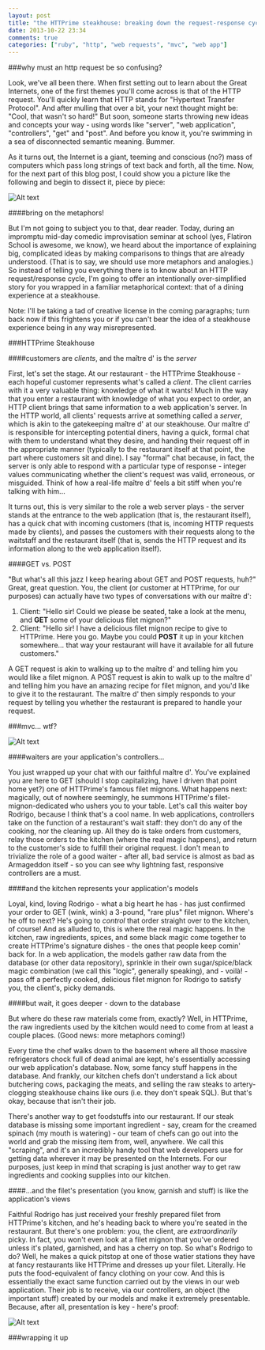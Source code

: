 ```yaml
---
layout: post
title: "the HTTPrime steakhouse: breaking down the request-response cycle using lots of metaphors"
date: 2013-10-22 23:34
comments: true
categories: ["ruby", "http", "web requests", "mvc", "web app"]
---
```

###why must an http request be so confusing?

Look, we've all been there. When first setting out to learn about the Great Internets, one of the first themes you'll come across is that of the HTTP request. You'll quickly learn that HTTP stands for "Hypertext Transfer Protocol". And after mulling that over a bit, your next thought might be: "Cool, that wasn't so hard!" But soon, someone starts throwing new ideas and concepts your way - using words like "server", "web application", "controllers", "get" and "post". And before you know it, you're swimming in a sea of disconnected semantic meaning. Bummer.

As it turns out, the Internet is a giant, teeming and conscious (no?) mass of computers which pass long strings of text back and forth, all the time. Now, for the next part of this blog post, I could show you a picture like the following and begin to dissect it, piece by piece:

![Alt text](http://www.jeevanchaaya.com/techvibe/wp-content/uploads/2008/10/http-request-response-model.png)

####bring on the metaphors!

But I'm not going to subject you to that, dear reader. Today, during an impromptu mid-day comedic improvisation seminar at school (yes, Flatiron School is awesome, we know), we heard about the importance of explaining big, complicated ideas by making comparisons to things that are already understood. (That is to say, we should use more metaphors and analogies.) So instead of telling you everything there is to know about an HTTP request/response cycle, I'm going to offer an intentionally over-simplified story for you wrapped in a familiar metaphorical context: that of a dining experience at a steakhouse. 

Note: I'll be taking a tad of creative license in the coming paragraphs; turn back now if this frightens you or if you can't bear the idea of a steakhouse experience being in any way misrepresented.

###HTTPrime Steakhouse

####customers are *clients*, and the maître d' is the *server*

First, let's set the stage. At our restaurant - the HTTPrime Steakhouse - each hopeful customer represents what's called a *client*. The client carries with it a very valuable thing: knowledge of what it wants! Much in the way that you enter a restaurant with knowledge of what you expect to order, an HTTP client brings that same information to a web application's server. In the HTTP world, all clients' requests arrive at something called a *server*, which is akin to the gatekeeping maître d' at our steakhouse. Our maître d' is responsible for intercepting potential diners, having a quick, formal chat with them to understand what they desire, and handing their request off in the appropriate manner (typically to the restaurant itself at that point, the part where customers sit and dine). I say "formal" chat because, in fact, the server is only able to respond with a particular type of response - integer values communicating whether the client's request was valid, erroneous, or misguided. Think of how a real-life maître d' feels a bit stiff when you're talking with him...

It turns out, this is very similar to the role a web server plays - the server stands at the entrance to the web application (that is, the restaurant itself), has a quick chat with incoming customers (that is, incoming HTTP requests made by clients), and passes the customers with their requests along to the waitstaff and the restaurant itself (that is, sends the HTTP request and its information along to the web application itself). 

####GET vs. POST

"But what's all this jazz I keep hearing about GET and POST requests, huh?" Great, great question. You, the client (or customer at HTTPrime, for our purposes) can actually have two types of conversations with our maître d':

1. Client: "Hello sir! Could we please be seated, take a look at the menu, and **GET** some of your delicious filet mignon?"
2. Client: "Hello sir! I have a delicious filet mignon recipe to give to HTTPrime. Here you go. Maybe you could **POST** it up in your kitchen somewhere… that way your restaurant will have it available for all future customers."

A GET request is akin to walking up to the maître d' and telling him you would like a filet mignon. A POST request is akin to walk up to the maître d' and telling him you have an amazing recipe for filet mignon, and you'd like to give it to the restaurant. The maître d' then simply responds to your request by telling you whether the restaurant is prepared to handle your request. 

###mvc... wtf?

![Alt text](http://www.digital-web.com/extras/restful_css/mvc-by-a-web-app-designer.png)

####waiters are your application's controllers...

You just wrapped up your chat with our faithful maître d'. You've explained you are here to GET (should I stop capitalizing, have I driven that point home yet?) one of HTTPrime's famous filet mignons. What happens next: magically, out of nowhere seemingly, he summons HTTPrime's filet-mignon-dedicated who ushers you to your table. Let's call this waiter boy Rodrigo, because I think that's a cool name. In web applications, controllers take on the function of a restaurant's wait staff: they don't do any of the cooking, nor the cleaning up. All they do is take orders from customers, relay those orders to the kitchen (where the real magic happens), and return to the customer's side to fulfill their original request. I don't mean to trivialize the role of a good waiter - after all, bad service is almost as bad as Armageddon itself - so you can see why lightning fast, responsive controllers are a must. 

####and the kitchen represents your application's models

Loyal, kind, loving Rodrigo - what a big heart he has - has just confirmed your order to GET (wink, wink) a 3-pound, "rare plus" filet mignon. Where's he off to next? He's going to *control* that order straight over to the kitchen, of course! And as alluded to, this is where the real magic happens. In the kitchen, raw ingredients, spices, and some black magic come together to create HTTPrime's signature dishes - the ones that people keep comin' back for. In a web application, the models gather raw data from the database (or other data repository), sprinkle in their own sugar/spice/black magic combination (we call this "logic", generally speaking), and - voilà! - pass off a perfectly cooked, delicious filet mignon for Rodrigo to satisfy you, the client's, picky demands. 

####but wait, it goes deeper - down to the database

But where do these raw materials come from, exactly? Well, in HTTPrime, the raw ingredients used by the kitchen would need to come from at least a couple places. (Good news: more metaphors coming!)

Every time the chef walks down to the basement where all those massive refrigerators chock full of dead animal are kept, he's essentially accessing our web application's database. Now, some fancy stuff happens in the database. And frankly, our kitchen chefs don't understand a lick about butchering cows, packaging the meats, and selling the raw steaks to artery-clogging steakhouse chains like ours (i.e. they don't speak SQL). But that's okay, because that isn't their job.

There's another way to get foodstuffs into our restaurant. If our steak database is missing some important ingredient - say, cream for the creamed spinach (my mouth is watering) - our team of chefs can go out into the world and grab the missing item from, well, anywhere. We call this "scraping", and it's an incredibly handy tool that web developers use for getting data wherever it may be presented on the Internets. For our purposes, just keep in mind that scraping is just another way to get raw ingredients and cooking supplies into our kitchen. 

####...and the filet's presentation (you know, garnish and stuff) is like the application's views

Faithful Rodrigo has just received your freshly prepared filet from HTTPrime's kitchen, and he's heading back to where you're seated in the restaurant. But there's one problem: you, the client, are _extraordinarily_ picky. In fact, you won't even look at a filet mignon that you've ordered unless it's plated, garnished, and has a cherry on top. So what's Rodrigo to do? Well, he makes a quick pitstop at one of those watier stations they have at fancy restaurants like HTTPrime and dresses up your filet. Literally. He puts the food-equivalent of fancy clothing on your cow. And this is essentially the exact same function carried out by the views in our web application. Their job is to receive, via our controllers, an object (the important stuff) created by our models and make it extremely presentable. Because, after all, presentation is key - here's proof:

![Alt text](http://4.bp.blogspot.com/-JVqw7uNjBIA/UT8iKeNvjQI/AAAAAAAAAGw/XLEljNq22Xo/s1600/best-food-presentation8.jpg)

###wrapping it up











